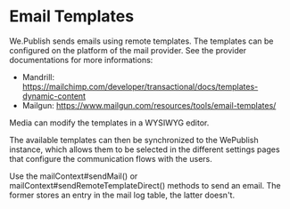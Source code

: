 # Email Templates

We.Publish sends emails using remote templates. The templates can be configured
on the platform of the mail provider. See the provider documentations for more
informations:

* Mandrill: https://mailchimp.com/developer/transactional/docs/templates-dynamic-content
* Mailgun: https://www.mailgun.com/resources/tools/email-templates/

Media can modify the templates in a WYSIWYG editor.

The available templates can then be synchronized to the WePublish instance,
which allows them to be selected in the different settings pages that configure
the communication flows with the users.


Use the mailContext#sendMail() or mailContext#sendRemoteTemplateDirect()
methods to send an email. The former stores an entry in the mail log table, the
latter doesn't.
